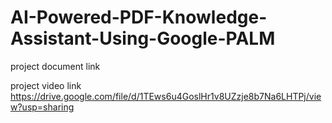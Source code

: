 # AI-Powered-PDF-Knowledge-Assistant-Using-Google-PALM
project document link
                    
project video link
                https://drive.google.com/file/d/1TEws6u4GoslHr1v8UZzje8b7Na6LHTPj/view?usp=sharing
